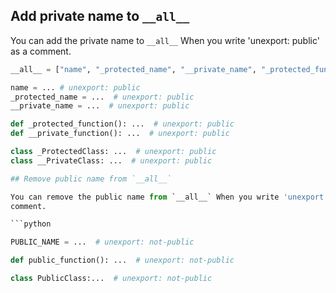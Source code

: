 ## Add private name to `__all__`

You can add the private name to `__all__` When you write 'unexport: public' as a
comment.

````python
__all__ = ["name", "_protected_name", "__private_name", "_protected_function", "__private_function", "_ProtectedClass", "__PrivateClass"]

name = ... # unexport: public
_protected_name = ...  # unexport: public
__private_name = ...  # unexport: public

def _protected_function(): ...  # unexport: public
def __private_function(): ...  # unexport: public

class _ProtectedClass: ...  # unexport: public
class __PrivateClass: ...  # unexport: public

## Remove public name from `__all__`

You can remove the public name from `__all__` When you write 'unexport: not-public' as a
comment.

```python

PUBLIC_NAME = ...  # unexport: not-public

def public_function(): ...  # unexport: not-public

class PublicClass:...  # unexport: not-public

````
